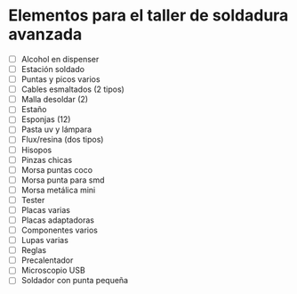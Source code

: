 # Elementos para el taller de soldadura avanzada
- [ ] Alcohol en dispenser	
- [ ] Estación soldado	
- [ ] Puntas y picos varios	
- [ ] Cables esmaltados (2 tipos)	
- [ ] Malla desoldar (2)	
- [ ] Estaño	
- [ ] Esponjas (12)	
- [ ] Pasta uv y lámpara	
- [ ] Flux/resina (dos tipos)
- [ ] Hisopos	
- [ ] Pinzas chicas	
- [ ] Morsa puntas coco 
- [ ] Morsa punta para smd
- [ ] Morsa metálica mini
- [ ] Tester	
- [ ] Placas varias	
- [ ] Placas adaptadoras
- [ ] Componentes varios
- [ ] Lupas varias	
- [ ] Reglas	
- [ ] Precalentador	
- [ ] Microscopio USB
- [ ] Soldador con punta pequeña
